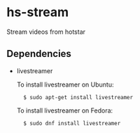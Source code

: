 # hs-stream

Stream videos from hotstar

## Dependencies
* livestreamer

    To install livestreamer on Ubuntu:

        $ sudo apt-get install livestreamer
    
    To install livestreamer on Fedora:

        $ sudo dnf install livestreamer

